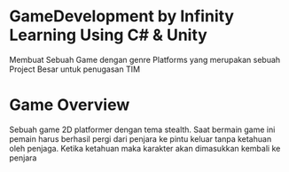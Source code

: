 # GameDevelopment by Infinity Learning Using C# & Unity
Membuat Sebuah Game dengan genre Platforms yang merupakan sebuah Project Besar untuk penugasan TIM

# Game Overview
Sebuah game 2D platformer dengan tema stealth. Saat bermain game ini pemain harus berhasil pergi dari penjara ke pintu keluar tanpa ketahuan oleh penjaga. Ketika ketahuan maka karakter akan dimasukkan kembali ke penjara
